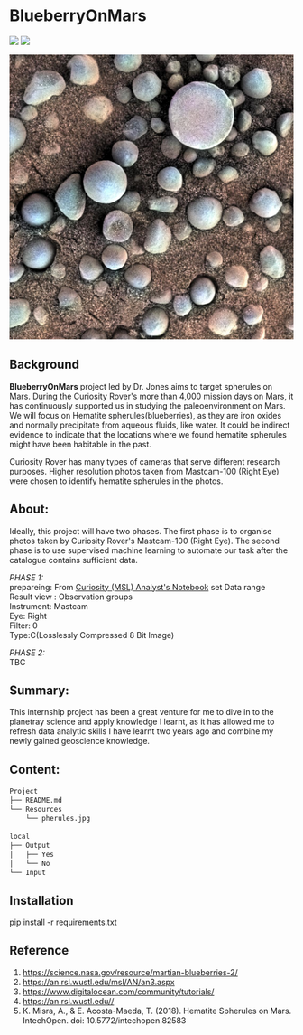 # BlueberryOnMars


![](https://img.shields.io/badge/numpy-1.21.5-informational?style=plastic&logo=appveyor)
![](https://img.shields.io/badge/pandas-1.3.5-informational?style=plastic&logo=appveyor)


![alt text](https://github.com/LynHJ/BIueberryOnMars/blob/8f558f822757d11d4c9d9d44751c0e23aecc5514/Resources/spherules.jpg)

## Background

**BlueberryOnMars** project led by Dr. Jones aims to target spherules on Mars. During the Curiosity Rover's more than 4,000 mission days on Mars, it has continuously supported us in studying the paleoenvironment on Mars. We will focus on Hematite spherules(blueberries), as they are iron oxides and normally precipitate from aqueous fluids, like water. It could be indirect evidence to indicate that the locations where we found hematite spherules might have been habitable in the past.

Curiosity Rover has many types of cameras that serve different research purposes. Higher resolution photos taken from Mastcam-100 (Right Eye) were chosen to identify hematite spherules in the photos.


## About:  

Ideally, this project will have two phases. The first phase is to organise photos taken by Curiosity Rover's  Mastcam-100 (Right Eye). The second phase is to use supervised machine learning to automate our task after the catalogue contains sufficient data. 


*PHASE 1:*<br />
prepareing:
    From [Curiosity (MSL) Analyst's Notebook](https://an.rsl.wustl.edu/msl/AN/an3.aspx) set Data range<br />
    Result view : Observation groups<br />
    Instrument: Mastcam<br />
    Eye: Right<br />
    Filter: 0<br />
    Type:C(Losslessly Compressed 8 Bit Image)<br />

*PHASE 2:* <br />
TBC

   
## Summary:

This internship project has been a great venture for me to dive in to the planetray science and apply knowledge I learnt, as it has allowed me to refresh data analytic skills I have learnt two years ago and combine my newly gained geoscience knowledge.


## Content:
```
Project  
├── README.md
└── Resources
    └── pherules.jpg 

local 
├── Output
│   ├── Yes
│   └── No
└── Input
``` 

## Installation

pip install -r requirements.txt


## Reference

1. https://science.nasa.gov/resource/martian-blueberries-2/ 
2. https://an.rsl.wustl.edu/msl/AN/an3.aspx
3. https://www.digitalocean.com/community/tutorials/
4. https://an.rsl.wustl.edu// 
5. K. Misra, A., & E. Acosta-Maeda, T. (2018). Hematite Spherules on Mars. IntechOpen. doi: 10.5772/intechopen.82583 











